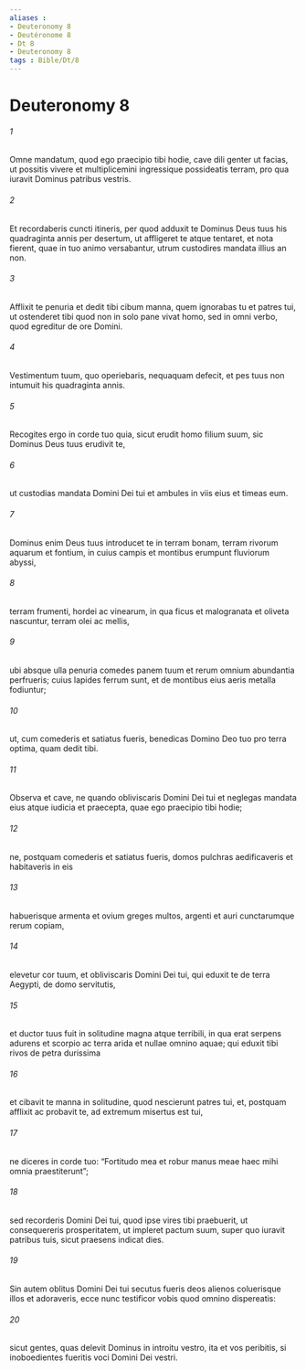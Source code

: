 ```yaml
---
aliases : 
- Deuteronomy 8
- Deutéronome 8
- Dt 8
- Deuteronomy 8
tags : Bible/Dt/8
---
```


# Deuteronomy 8

###### 1
Omne mandatum, quod ego praecipio tibi hodie, cave dili genter ut facias, ut possitis vivere et multiplicemini ingressique possideatis terram, pro qua iuravit Dominus patribus vestris. 
###### 2
Et recordaberis cuncti itineris, per quod adduxit te Dominus Deus tuus his quadraginta annis per desertum, ut affligeret te atque tentaret, et nota fierent, quae in tuo animo versabantur, utrum custodires mandata illius an non. 
###### 3
Afflixit te penuria et dedit tibi cibum manna, quem ignorabas tu et patres tui, ut ostenderet tibi quod non in solo pane vivat homo, sed in omni verbo, quod egreditur de ore Domini. 
###### 4
Vestimentum tuum, quo operiebaris, nequaquam defecit, et pes tuus non intumuit his quadraginta annis. 
###### 5
Recogites ergo in corde tuo quia, sicut erudit homo filium suum, sic Dominus Deus tuus erudivit te, 
###### 6
ut custodias mandata Domini Dei tui et ambules in viis eius et timeas eum.
###### 7
Dominus enim Deus tuus introducet te in terram bonam, terram rivorum aquarum et fontium, in cuius campis et montibus erumpunt fluviorum abyssi, 
###### 8
terram frumenti, hordei ac vinearum, in qua ficus et malogranata et oliveta nascuntur, terram olei ac mellis, 
###### 9
ubi absque ulla penuria comedes panem tuum et rerum omnium abundantia perfrueris; cuius lapides ferrum sunt, et de montibus eius aeris metalla fodiuntur; 
###### 10
ut, cum comederis et satiatus fueris, benedicas Domino Deo tuo pro terra optima, quam dedit tibi.
###### 11
Observa et cave, ne quando obliviscaris Domini Dei tui et neglegas mandata eius atque iudicia et praecepta, quae ego praecipio tibi hodie; 
###### 12
ne, postquam comederis et satiatus fueris, domos pulchras aedificaveris et habitaveris in eis 
###### 13
habuerisque armenta et ovium greges multos, argenti et auri cunctarumque rerum copiam, 
###### 14
elevetur cor tuum, et obliviscaris Domini Dei tui, qui eduxit te de terra Aegypti, de domo servitutis, 
###### 15
et ductor tuus fuit in solitudine magna atque terribili, in qua erat serpens adurens et scorpio ac terra arida et nullae omnino aquae; qui eduxit tibi rivos de petra durissima 
###### 16
et cibavit te manna in solitudine, quod nescierunt patres tui, et, postquam afflixit ac probavit te, ad extremum misertus est tui, 
###### 17
ne diceres in corde tuo: “Fortitudo mea et robur manus meae haec mihi omnia praestiterunt”; 
###### 18
sed recorderis Domini Dei tui, quod ipse vires tibi praebuerit, ut consequereris prosperitatem, ut impleret pactum suum, super quo iuravit patribus tuis, sicut praesens indicat dies. 
###### 19
Sin autem oblitus Domini Dei tui secutus fueris deos alienos coluerisque illos et adoraveris, ecce nunc testificor vobis quod omnino dispereatis: 
###### 20
sicut gentes, quas delevit Dominus in introitu vestro, ita et vos peribitis, si inoboedientes fueritis voci Domini Dei vestri.
